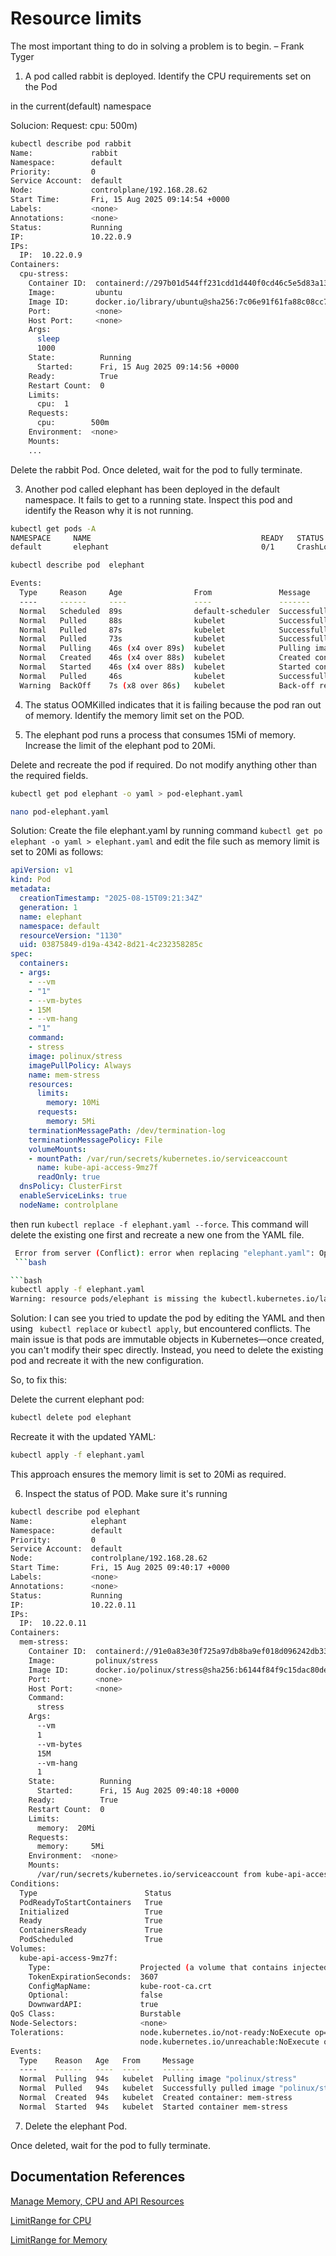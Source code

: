 
# Resource limits
The most important thing to do in solving a problem is to begin.
– Frank Tyger

1. A pod called rabbit is deployed. Identify the CPU requirements set on the Pod

in the current(default) namespace

Solucion: 
Request: cpu: 500m)

```bash
kubectl describe pod rabbit 
Name:             rabbit
Namespace:        default
Priority:         0
Service Account:  default
Node:             controlplane/192.168.28.62
Start Time:       Fri, 15 Aug 2025 09:14:54 +0000
Labels:           <none>
Annotations:      <none>
Status:           Running
IP:               10.22.0.9
IPs:
  IP:  10.22.0.9
Containers:
  cpu-stress:
    Container ID:  containerd://297b01d544ff231cdd1d440f0cd46c5e5d83a13098448f5e2af59e43ab00dfc4
    Image:         ubuntu
    Image ID:      docker.io/library/ubuntu@sha256:7c06e91f61fa88c08cc74f7e1b7c69ae24910d745357e0dfe1d2c0322aaf20f9
    Port:          <none>
    Host Port:     <none>
    Args:
      sleep
      1000
    State:          Running
      Started:      Fri, 15 Aug 2025 09:14:56 +0000
    Ready:          True
    Restart Count:  0
    Limits:
      cpu:  1
    Requests:
      cpu:        500m
    Environment:  <none>
    Mounts:
    ...
```

Delete the rabbit Pod.
Once deleted, wait for the pod to fully terminate.


3. Another pod called elephant has been deployed in the default namespace. It fails to get to a running state. Inspect this pod and identify the Reason why it is not running.

```bash
kubectl get pods -A
NAMESPACE     NAME                                      READY   STATUS             RESTARTS      AGE
default       elephant                                  0/1     CrashLoopBackOff   1 (10s 
```

```bash
kubectl describe pod  elephant

Events:
  Type     Reason     Age                From               Message
  ----     ------     ----               ----               -------
  Normal   Scheduled  89s                default-scheduler  Successfully assigned default/elephant to controlplane
  Normal   Pulled     88s                kubelet            Successfully pulled image "polinux/stress" in 1.303s (1.303s including waiting). Image size: 4041495 bytes.
  Normal   Pulled     87s                kubelet            Successfully pulled image "polinux/stress" in 146ms (146ms including waiting). Image size: 4041495 bytes.
  Normal   Pulled     73s                kubelet            Successfully pulled image "polinux/stress" in 138ms (138ms including waiting). Image size: 4041495 bytes.
  Normal   Pulling    46s (x4 over 89s)  kubelet            Pulling image "polinux/stress"
  Normal   Created    46s (x4 over 88s)  kubelet            Created container: mem-stress
  Normal   Started    46s (x4 over 88s)  kubelet            Started container mem-stress
  Normal   Pulled     46s                kubelet            Successfully pulled image "polinux/stress" in 157ms (157ms including waiting). Image size: 4041495 bytes.
  Warning  BackOff    7s (x8 over 86s)   kubelet            Back-off restarting failed container mem-stress in pod elephant_default(03875849-d19a-4342-8d21-4c232358285c)
```

4. The status OOMKilled indicates that it is failing because the pod ran out of memory. Identify the memory limit set on the POD.

5. The elephant pod runs a process that consumes 15Mi of memory. Increase the limit of the elephant pod to 20Mi.

Delete and recreate the pod if required. Do not modify anything other than the required fields.

```bash
kubectl get pod elephant -o yaml > pod-elephant.yaml

nano pod-elephant.yaml
```

Solution:
Create the file elephant.yaml by running command ``` kubectl get po elephant -o yaml > elephant.yaml ``` and edit the file such as memory limit is set to 20Mi as follows:


```yaml
apiVersion: v1
kind: Pod
metadata:
  creationTimestamp: "2025-08-15T09:21:34Z"
  generation: 1
  name: elephant
  namespace: default
  resourceVersion: "1130"
  uid: 03875849-d19a-4342-8d21-4c232358285c
spec:
  containers:
  - args:
    - --vm
    - "1"
    - --vm-bytes
    - 15M
    - --vm-hang
    - "1"
    command:
    - stress
    image: polinux/stress
    imagePullPolicy: Always
    name: mem-stress
    resources:
      limits:
        memory: 10Mi
      requests:
        memory: 5Mi
    terminationMessagePath: /dev/termination-log
    terminationMessagePolicy: File
    volumeMounts:
    - mountPath: /var/run/secrets/kubernetes.io/serviceaccount
      name: kube-api-access-9mz7f
      readOnly: true
  dnsPolicy: ClusterFirst
  enableServiceLinks: true
  nodeName: controlplane
  ```
then run ``` kubectl replace -f elephant.yaml --force ```. This command will delete the existing one first and recreate a new one from the YAML file.

```bash
 Error from server (Conflict): error when replacing "elephant.yaml": Operation cannot be fulfilled on pods "elephant": the object has been modified; please apply your changes to the latest version and try again
 ```bash

```bash
kubectl apply -f elephant.yaml 
Warning: resource pods/elephant is missing the kubectl.kubernetes.io/last-applied-configuration annotation which is required by kubectl apply. kubectl apply should only be used on resources created declaratively by either kubectl create --save-config or kubectl apply. The missing annotation will be patched automatically.

```

Solution:
I can see you tried to update the pod by editing the YAML and then using ``` kubectl replace``` or ``` kubectl apply ```, but encountered conflicts. The main issue is that pods are immutable objects in Kubernetes—once created, you can't modify their spec directly. Instead, you need to delete the existing pod and recreate it with the new configuration.

So, to fix this:

Delete the current elephant pod:

```bash
kubectl delete pod elephant
```

Recreate it with the updated YAML:

```bash
kubectl apply -f elephant.yaml
```

This approach ensures the memory limit is set to 20Mi as required.

6. Inspect the status of POD. Make sure it's running

```bash
kubectl describe pod elephant
Name:             elephant
Namespace:        default
Priority:         0
Service Account:  default
Node:             controlplane/192.168.28.62
Start Time:       Fri, 15 Aug 2025 09:40:17 +0000
Labels:           <none>
Annotations:      <none>
Status:           Running
IP:               10.22.0.11
IPs:
  IP:  10.22.0.11
Containers:
  mem-stress:
    Container ID:  containerd://91e0a83e30f725a97db8ba9ef018d096242db33f965dd01c22e31484000f1626
    Image:         polinux/stress
    Image ID:      docker.io/polinux/stress@sha256:b6144f84f9c15dac80deb48d3a646b55c7043ab1d83ea0a697c09097aaad21aa
    Port:          <none>
    Host Port:     <none>
    Command:
      stress
    Args:
      --vm
      1
      --vm-bytes
      15M
      --vm-hang
      1
    State:          Running
      Started:      Fri, 15 Aug 2025 09:40:18 +0000
    Ready:          True
    Restart Count:  0
    Limits:
      memory:  20Mi
    Requests:
      memory:     5Mi
    Environment:  <none>
    Mounts:
      /var/run/secrets/kubernetes.io/serviceaccount from kube-api-access-9mz7f (ro)
Conditions:
  Type                        Status
  PodReadyToStartContainers   True 
  Initialized                 True 
  Ready                       True 
  ContainersReady             True 
  PodScheduled                True 
Volumes:
  kube-api-access-9mz7f:
    Type:                    Projected (a volume that contains injected data from multiple sources)
    TokenExpirationSeconds:  3607
    ConfigMapName:           kube-root-ca.crt
    Optional:                false
    DownwardAPI:             true
QoS Class:                   Burstable
Node-Selectors:              <none>
Tolerations:                 node.kubernetes.io/not-ready:NoExecute op=Exists for 300s
                             node.kubernetes.io/unreachable:NoExecute op=Exists for 300s
Events:
  Type    Reason   Age   From     Message
  ----    ------   ----  ----     -------
  Normal  Pulling  94s   kubelet  Pulling image "polinux/stress"
  Normal  Pulled   94s   kubelet  Successfully pulled image "polinux/stress" in 146ms (146ms including waiting). Image size: 4041495 bytes.
  Normal  Created  94s   kubelet  Created container: mem-stress
  Normal  Started  94s   kubelet  Started container mem-stress

```

7. Delete the elephant Pod.

Once deleted, wait for the pod to fully terminate.

## Documentation References

[Manage Memory, CPU and API Resources](https://kubernetes.io/docs/tasks/administer-cluster/manage-resources/)

[LimitRange for CPU](https://kubernetes.io/docs/tasks/administer-cluster/manage-resources/cpu-default-namespace/)

[LimitRange for Memory](https://kubernetes.io/docs/tasks/administer-cluster/manage-resources/memory-default-namespace/)